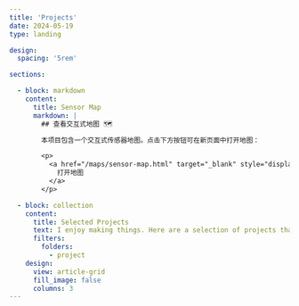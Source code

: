 ```yaml
---
title: 'Projects'
date: 2024-05-19
type: landing

design:
  spacing: '5rem'

sections:

  - block: markdown
    content:
      title: Sensor Map
      markdown: |
        ## 查看交互式地图 🗺️

        本项目包含一个交互式传感器地图。点击下方按钮可在新页面中打开地图：

        <p>
          <a href="/maps/sensor-map.html" target="_blank" style="display:inline-block;padding:0.75rem 1.5rem;background:#3b82f6;color:#fff;border-radius:0.5rem;text-decoration:none;font-weight:bold;">
            打开地图
          </a>
        </p>

  - block: collection
    content:
      title: Selected Projects
      text: I enjoy making things. Here are a selection of projects that I have worked on over the years.
      filters:
        folders:
          - project
    design:
      view: article-grid
      fill_image: false
      columns: 3
---
```

